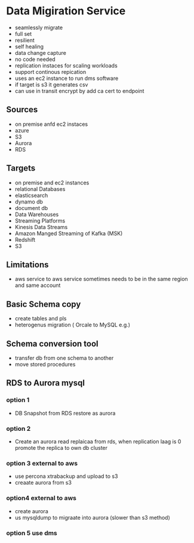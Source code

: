 # Data Migiration Service
- seamlessly migrate
- full set
- resilient
- self healing
- data change capture
- no code needed
- replication instaces for scaling workloads
- support continous repication
- uses an ec2 instance to run dms software
- if target is s3 it generates csv
- can use in transit encrypt by add ca cert to endpoint
## Sources
- on premise anfd ec2 instaces
- azure
- S3
- Aurora
- RDS
## Targets
- on premise and ec2 instances
- relational Databases
- elasticsearch
- dynamo db
- document db
- Data Warehouses
- Streaming Platforms
- Kinesis Data Streams
- Amazon Manged Streaming of Kafka (MSK)
- Redshift
- S3
## Limitations
- aws service to aws service sometimes needs to be in the same region and same account

## Basic Schema copy
- create tables and pls
- heterogenus migration ( Orcale to MySQL e.g.)
## Schema conversion tool
- transfer db from one schema to another
- move stored procedures

## RDS to Aurora mysql
### option 1
- DB Snapshot from RDS restore as aurora
### option 2
- Create an aurora read replaicaa from rds, when replication laag is 0 promote the replica to  own db cluster
### option 3 external to aws
- use percona xtrabackup and upload to s3
- creaate aurora from s3
### option4 external to aws
- create aurora
- us mysqldump to  migraate into aurora (slower than s3 method)
### option 5 use dms

